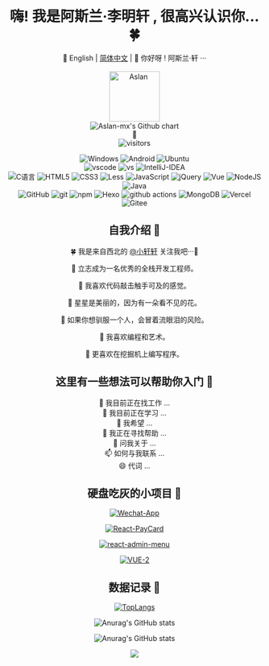 
<div align="center">

# 嗨! 我是阿斯兰·李明轩 , 很高兴认识你... 🍀
🧁 English | [简体中文](README-CN.md) | 🥰 你好呀 ! 阿斯兰·轩 ···
<br>
<br>
<img alt="Aslan" src="https://avatars.githubusercontent.com/u/46306801?s=400&u=35f48272ca9e1e5279007be09883d870965a3373&v=4" width="100px" height="100px" />
<br>
<img src="http://ghchart.rshah.org/Aslan-mx" alt="Aslan-mx's Github chart" />
<br>
🍧
<br>
<img alt="visitors" src="https://visitor-badge.laobi.icu/badge?page_id=Aslan-mx.readme&left_text=%E6%B5%8F%E8%A7%88%E9%87%8F%20Visitors" />
<p>
  <img alt="Windows" src="https://img.shields.io/badge/-Windows-3b79a8?style=flat-square&logo=Windows&logoColor=white" />
  <img alt="Android" src="https://img.shields.io/badge/-Android-181818?style=flat-square&logo=Android&logoColor=a5ca3a" />
  <img alt="Ubuntu" src="https://img.shields.io/badge/-Ubuntu-DB652A?style=flat-square&logo=ubuntu&logoColor=white" />
<br />
  <img alt="vscode" src="https://img.shields.io/badge/Visual%20Studio%20Code-blue?style=flat-square&logo=visual-studio-code&logoColor=ffffff" />
  <img alt="vs" src="https://img.shields.io/badge/Visual%20Studio-6f2077?style=flat-square&logo=visual-studio&logoColor=ffffff" />
  <img alt="IntelliJ-IDEA" src="https://img.shields.io/badge/IntelliJ%20IDEA-black?style=flat-square&logo=IntelliJ%20IDEA&logoColor=ffffff" />
<br />
  <img alt="C语言" src="https://img.shields.io/badge/C%E8%AF%AD%E8%A8%80-00569e?style=flat-square&logo=C&logoColor=white" /> 
  <img alt="HTML5" src="https://img.shields.io/badge/-HTML5-E34F26?style=flat-square&logo=html5&logoColor=white" /> 
  <img alt="CSS3" src="https://img.shields.io/badge/-CSS3-3a95ff?style=flat-square&logo=css3&logoColor=white" />
  <img alt="Less" src="https://img.shields.io/badge/-{Less}-00166a?style=flat-square&logo=less&logoColor=white" />
  <img alt="JavaScript" src="https://img.shields.io/badge/-JavaScript-ffaf24?style=flat-square&logo=javascript&logoColor=white" />
  <img alt="jQuery" src="https://img.shields.io/badge/-jQuery-131a28?style=flat-square&logo=jQuery&logoColor=white" />
  <img alt="Vue" src="https://img.shields.io/badge/-Vue-5BA17F?style=flat-square&logo=vue.js&logoColor=white" />
  <img alt="NodeJS" src="https://img.shields.io/badge/-NodeJS-43853d?style=flat-square&logo=Node.js&logoColor=white" />
  <img alt="Java" src="https://img.shields.io/badge/Java-ff0200?style=flat-square&logo=java&logoColor=white" />
<br />
  <img alt="GitHub" src="https://img.shields.io/badge/-GitHub-1d1c1c?style=flat-square&logo=github&logoColor=white" />
  <img alt="git" src="https://img.shields.io/badge/-Git-F05032?style=flat-square&logo=git&logoColor=white" />
  <img alt="npm" src="https://img.shields.io/badge/-NPM-CB3837?style=flat-square&logo=npm&logoColor=white" />
  <img alt="Hexo" src="https://img.shields.io/badge/-Hexo-4283cd?style=flat-square&logo=hexo&logoColor=white" />
  <img alt="github actions" src="https://img.shields.io/badge/-Github_Actions-2088FF?style=flat-square&logo=github-actions&logoColor=white" />
  <img alt="MongoDB" src="https://img.shields.io/badge/-MongoDB-13aa52?style=flat-square&logo=mongodb&logoColor=white" />
  <img alt="Vercel" src="https://img.shields.io/badge/-Vercel-1f1f1f?style=flat-square&logo=vercel&logoColor=white" />
  <img alt="Gitee" src="https://img.shields.io/badge/-Gitee-c72726?style=flat-square&logo=gitee&logoColor=white" />
</p>

## 自我介绍 🍉

🍀 我是来自西北的 [@小轩轩](https://github.com/Aslan-mx) 关注我吧···🥰

🐞 立志成为一名优秀的全栈开发工程师。

🍄 我喜欢代码敲击触手可及的感觉。

🐎 星星是美丽的，因为有一朵看不见的花。

🐢 如果你想驯服一个人，会冒着流眼泪的风险。

🐡 我喜欢编程和艺术。

🌸 更喜欢在挖掘机上编写程序。

## 这里有一些想法可以帮助你入门 🦄

🔭 我目前正在找工作 ...<br>
🌱 我目前正在学习 ...<br>
👯 我希望 ...<br>
🤔 我正在寻找帮助 ...<br>
💬 问我关于 ...<br>
📫 如何与我联系 ...<br>
😄 代词 ...

## 硬盘吃灰的小项目 🌵

[![Wechat-App](https://github-readme-stats.vercel.app/api/pin/?username=Aslan-mx&repo=Wechat-App)](https://github.com/Aslan-mx/Wechat-App.git)

[![React-PayCard](https://github-readme-stats.vercel.app/api/pin/?username=Aslan-mx&repo=React-Paycard)](https://github.com/Aslan-mx/React-Paycard.git)

[![react-admin-menu](https://github-readme-stats.vercel.app/api/pin/?username=Aslan-mx&repo=react-admin-menu)](https://github.com/Aslan-mx/react-admin-menu.git)

[![VUE-2](https://github-readme-stats.vercel.app/api/pin/?username=Aslan-mx&repo=VUE-2)](https://github.com/Aslan-mx/VUE-2.git)

## 数据记录 🦩

[![TopLangs](https://github-readme-stats.vercel.app/api/top-langs/?username=Aslan-mx&layout=compact)](https://github.com/anuraghazra/github-readme-stats)

![Anurag's GitHub stats](https://github-readme-stats.vercel.app/api?username=Aslan-mx&show_icons=true)

![Anurag's GitHub stats](https://github-readme-stats.vercel.app/api?username=Aslan-mx&show_icons=true&theme=tokyonight)

![](https://github-profile-trophy.vercel.app/?username=Aslan-mx&theme=flat&column=7&margin-w=10)

</div>
